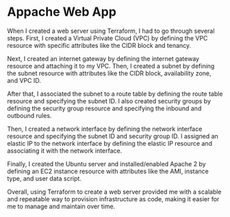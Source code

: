 # Appache Web App

When I created a web server using Terraform, I had to go through several steps. First, I created a Virtual Private Cloud (VPC) by defining the VPC resource with specific attributes like the CIDR block and tenancy.

Next, I created an internet gateway by defining the internet gateway resource and attaching it to my VPC. Then, I created a subnet by defining the subnet resource with attributes like the CIDR block, availability zone, and VPC ID.

After that, I associated the subnet to a route table by defining the route table resource and specifying the subnet ID. I also created security groups by defining the security group resource and specifying the inbound and outbound rules.

Then, I created a network interface by defining the network interface resource and specifying the subnet ID and security group ID. I assigned an elastic IP to the network interface by defining the elastic IP resource and associating it with the network interface.

Finally, I created the Ubuntu server and installed/enabled Apache 2 by defining an EC2 instance resource with attributes like the AMI, instance type, and user data script.

Overall, using Terraform to create a web server provided me with a scalable and repeatable way to provision infrastructure as code, making it easier for me to manage and maintain over time.
